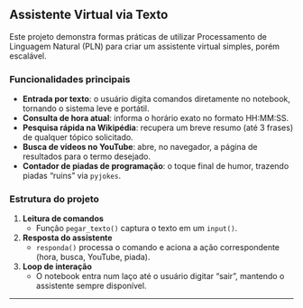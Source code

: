 ## Assistente Virtual via Texto

Este projeto demonstra formas práticas de utilizar Processamento de Linguagem Natural (PLN) para criar um assistente virtual simples, porém escalável.

### Funcionalidades principais

- **Entrada por texto**: o usuário digita comandos diretamente no notebook, tornando o sistema leve e portátil.  
- **Consulta de hora atual**: informa o horário exato no formato HH:MM:SS.  
- **Pesquisa rápida na Wikipédia**: recupera um breve resumo (até 3 frases) de qualquer tópico solicitado.  
- **Busca de vídeos no YouTube**: abre, no navegador, a página de resultados para o termo desejado.  
- **Contador de piadas de programação**: o toque final de humor, trazendo piadas “ruins” via `pyjokes`.

### Estrutura do projeto

1. **Leitura de comandos**  
   - Função `pegar_texto()` captura o texto em um `input()`.  
2. **Resposta do assistente**  
   - `responda()` processa o comando e aciona a ação correspondente (hora, busca, YouTube, piada).  
3. **Loop de interação**  
   - O notebook entra num laço até o usuário digitar “sair”, mantendo o assistente sempre disponível.

-------------------------

